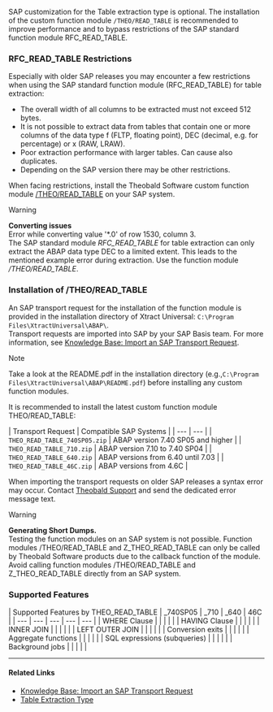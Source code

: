 SAP customization for the Table extraction type is optional. The installation of the custom function module `/THEO/READ_TABLE` is recommended to improve performance and to bypass restrictions of the SAP standard function module RFC_READ_TABLE.

### RFC_READ_TABLE Restrictions

Especially with older SAP releases you may encounter a few restrictions when using the SAP standard function module (RFC_READ_TABLE) for table extraction:

- The overall width of all columns to be extracted must not exceed 512 bytes.
- It is not possible to extract data from tables that contain one or more columns of the data type f (FLTP, floating point), DEC (decimal, e.g. for percentage) or x (RAW, LRAW).
- Poor extraction performance with larger tables. Can cause also duplicates.
- Depending on the SAP version there may be other restrictions.

When facing restrictions, install the Theobald Software custom function module [/THEO/READ_TABLE](./#installation-of-theoread_table) on your SAP system.

Warning

**Converting issues**\
Error while converting value '\*.0' of row 1530, column 3.\
The SAP standard module *RFC_READ_TABLE* for table extraction can only extract the ABAP data type DEC to a limited extent. This leads to the mentioned example error during extraction. Use the function module */THEO/READ_TABLE*.

### Installation of /THEO/READ_TABLE

An SAP transport request for the installation of the function module is provided in the installation directory of Xtract Universal: `C:\Program Files\XtractUniversal\ABAP\`.\
Transport requests are imported into SAP by your SAP Basis team. For more information, see [Knowledge Base: Import an SAP Transport Request](/xtract-universal/knowledge-base/import-an-sap-transport-request/).

Note

Take a look at the README.pdf in the installation directory (e.g.,`C:\Program Files\XtractUniversal\ABAP\README.pdf`) before installing any custom function modules.

It is recommended to install the latest custom function module THEO/READ_TABLE:

| Transport Request | Compatible SAP Systems | | --- | --- | | `THEO_READ_TABLE_740SP05.zip` | ABAP version 7.40 SP05 and higher | | `THEO_READ_TABLE_710.zip` | ABAP version 7.10 to 7.40 SP04 | | `THEO_READ_TABLE_640.zip` | ABAP versions from 6.40 until 7.03 | | `THEO_READ_TABLE_46C.zip` | ABAP versions from 4.6C |

When importing the transport requests on older SAP releases a syntax error may occur. Contact [Theobald Support](https://support.theobald-software.com) and send the dedicated error message text.

Warning

**Generating Short Dumps.**\
Testing the function modules on an SAP system is not possible. Function modules /THEO/READ_TABLE and Z_THEO_READ_TABLE can only be called by Theobald Software products due to the callback function of the module. Avoid calling function modules /THEO/READ_TABLE and Z_THEO_READ_TABLE directly from an SAP system.

### Supported Features

| Supported Features by THEO_READ_TABLE | \_740SP05 | \_710 | \_640 | 46C | | --- | --- | --- | --- | --- | | WHERE Clause | | | | | | HAVING Clause | | | | | | INNER JOIN | | | | | | LEFT OUTER JOIN | | | | | | Conversion exits | | | | | | Aggregate functions | | | | | | SQL expressions (subqueries) | | | | | | Background jobs | | | | |

______________________________________________________________________

#### Related Links

- [Knowledge Base: Import an SAP Transport Request](/xtract-universal/knowledge-base/import-an-sap-transport-request/)
- [Table Extraction Type](../../table/)
